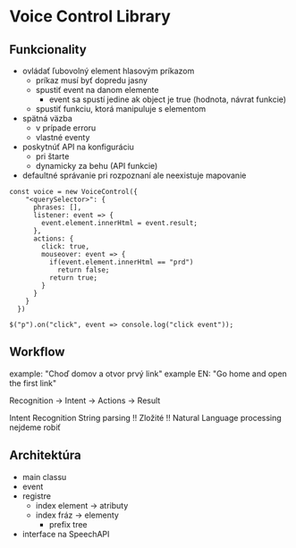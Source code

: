 # Voice Control Library

## Funkcionality
- ovládať ľubovolný element hlasovým príkazom
  - príkaz musí byť dopredu jasny
  - spustiť event na danom elemente
    - event sa spustí jedine ak object je true (hodnota, návrat funkcie)
  - spustiť funkciu, ktorá manipuluje s elementom
- spätná väzba
  - v prípade erroru
  - vlastné eventy
- poskytnúť API na konfiguráciu
  - pri štarte
  - dynamicky za behu (API funkcie)
- defaultné správanie pri rozpoznaní ale neexistuje mapovanie

```JS
const voice = new VoiceControl({
    "<querySelector>": {
      phrases: [],
      listener: event => {
        event.element.innerHtml = event.result;
      },
      actions: {
        click: true,
        mouseover: event => {
          if(event.element.innerHtml == "prd")
            return false;
          return true;
        }
      }
    }
  })
```

`$("p").on("click", event => console.log("click event"));`

## Workflow
example: "Choď domov a otvor prvý link"
example EN: "Go home and open the first link"

Recognition -> Intent -> Actions -> Result

Intent Recognition
String parsing
!! Zložité !!
Natural Language processing nejdeme robiť

## Architektúra
- main classu
- event
- registre
  - index element -> atributy
  - index fráz -> elementy
    - prefix tree
- interface na SpeechAPI

